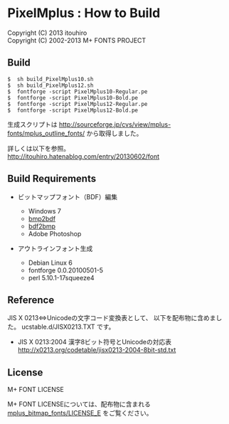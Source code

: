 ﻿PixelMplus : How to Build
=========================

Copyright (C) 2013 itouhiro  
Copyright (C) 2002-2013 M+ FONTS PROJECT


Build
-----

```
$  sh build_PixelMplus10.sh
$  sh build_PixelMplus12.sh
$  fontforge -script PixelMplus10-Regular.pe
$  fontforge -script PixelMplus10-Bold.pe
$  fontforge -script PixelMplus12-Regular.pe
$  fontforge -script PixelMplus12-Bold.pe
```

生成スクリプトは
http://sourceforge.jp/cvs/view/mplus-fonts/mplus_outline_fonts/
から取得しました。

詳しくは以下を参照。  
http://itouhiro.hatenablog.com/entry/20130602/font


Build Requirements
------------------

* ビットマップフォント（BDF）編集
    * Windows 7
    * [bmp2bdf](http://hp.vector.co.jp/authors/VA013241/font/bmp2bdf.html)
    * [bdf2bmp](http://hp.vector.co.jp/authors/VA013241/font/bdf2bmp.html)
    * Adobe Photoshop

* アウトラインフォント生成
    * Debian Linux 6
    * fontforge 0.0.20100501-5
    * perl 5.10.1-17squeeze4


Reference
---------

JIS X 0213⇔Unicodeの文字コード変換表として、
以下を配布物に含めました。 ucstable.d/JISX0213.TXT です。

- JIS X 0213:2004 漢字8ビット符号とUnicodeの対応表  
  http://x0213.org/codetable/jisx0213-2004-8bit-std.txt



License
-------

M+ FONT LICENSE

M+ FONT LICENSEについては、配布物に含まれる
[mplus_bitmap_fonts/LICENSE_E](../misc/mplus_bitmap_fonts/LICENSE_E)
をご覧ください。
